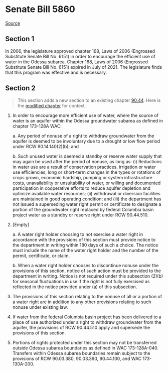 # Senate Bill 5860

[Source](http://lawfilesext.leg.wa.gov/biennium/2021-22/Xml/Bills/Senate%20Bills/5860.xml)
## Section 1
In 2006, the legislature approved chapter 168, Laws of 2006 (Engrossed Substitute Senate Bill No. 6151) in order to encourage the efficient use of water in the Odessa subarea. Chapter 168, Laws of 2006 (Engrossed Substitute Senate Bill No. 6151) expired in July of 2021. The legislature finds that this program was effective and is necessary.


## Section 2
> This section adds a new section to an existing chapter [90.44](/rcw/90_water_rights—environment/90.44_regulation_of_public_groundwaters.md). Here is the [modified chapter](rcw/90_water_rights—environment/90.44_regulation_of_public_groundwaters.md) for context.

1. In order to encourage more efficient use of water, where the source of water is an aquifer within the Odessa groundwater subarea as defined in chapter 173-128A WAC:

    a. Any period of nonuse of a right to withdraw groundwater from the aquifer is deemed to be involuntary due to a drought or low flow period under RCW 90.14.140(2)(b); and

    b. Such unused water is deemed a standby or reserve water supply that may again be used after the period of nonuse, as long as: (i) Reductions in water use are a result of conservation practices, irrigation or water use efficiencies, long or short-term changes in the types or rotations of crops grown, economic hardship, pumping or system infrastructure costs, unavailability or unsuitability of water, or willing and documented participation in cooperative efforts to reduce aquifer depletion and optimize available water resources; (ii) withdrawal or diversion facilities are maintained in good operating condition; and (iii) the department has not issued a superseding water right permit or certificate to designate a portion of the groundwater right replaced by federal Columbia basin project water as a standby or reserve right under RCW 90.44.510.

2. [Empty]

    a. A water right holder choosing to not exercise a water right in accordance with the provisions of this section must provide notice to the department in writing within 180 days of such a choice. The notice must include the name of the water right holder and the number of the permit, certificate, or claim.

    b. When a water right holder chooses to discontinue nonuse under the provisions of this section, notice of such action must be provided to the department in writing. Notice is not required under this subsection (2)(b) for seasonal fluctuations in use if the right is not fully exercised as reflected in the notice provided under (a) of this subsection.

3. The provisions of this section relating to the nonuse of all or a portion of a water right are in addition to any other provisions relating to such nonuse under existing law.

4. If water from the federal Columbia basin project has been delivered to a place of use authorized under a right to withdraw groundwater from the aquifer, the provisions of RCW 90.44.510 apply and supersede the provisions of this section.

5. Portions of rights protected under this section may not be transferred outside Odessa subarea boundaries as defined in WAC 173-128A-040. Transfers within Odessa subarea boundaries remain subject to the provisions of RCW 90.03.380, 90.03.390, 90.44.100, and WAC 173-130A-200.

